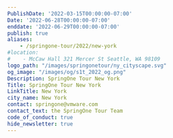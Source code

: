 ```yaml
---
PublishDate: '2022-03-15T00:00:00-07:00'
Date: '2022-06-28T00:00:00-07:00'
enddate: '2022-06-29T00:00:00-07:00'
publish: true
aliases:
    - /springone-tour/2022/new-york
#location:
#    - McCaw Hall 321 Mercer St Seattle, WA 98109
logo_path: "/images/springonetour/ny_cityscape.svg"
og_image: "/images/og/s1t_2022_og.png"
Description: SpringOne Tour New York
Title: SpringOne Tour New York
LinkTitle: New York
city_name: New York
contact: springone@vmware.com
contact_text: the SpringOne Tour Team
code_of_conduct: true
hide_newsletter: true
---
```

